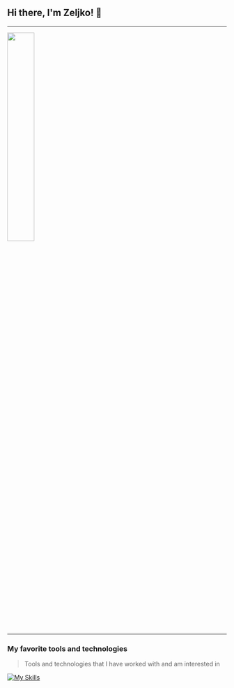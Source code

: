 ## Hi there, I'm Zeljko! 👋
<hr/>


<img width="35%" src="https://github-readme-stats.vercel.app/api/top-langs/?username=zstojkovic00&hide_progress=true" />

<hr/>

### My favorite tools and technologies

> Tools and technologies that I have worked with and am interested in

[![My Skills](https://skillicons.dev/icons?i=spring,idea,maven,react,nodejs,mysql,mongodb,linux,docker)](https://skillicons.dev)

